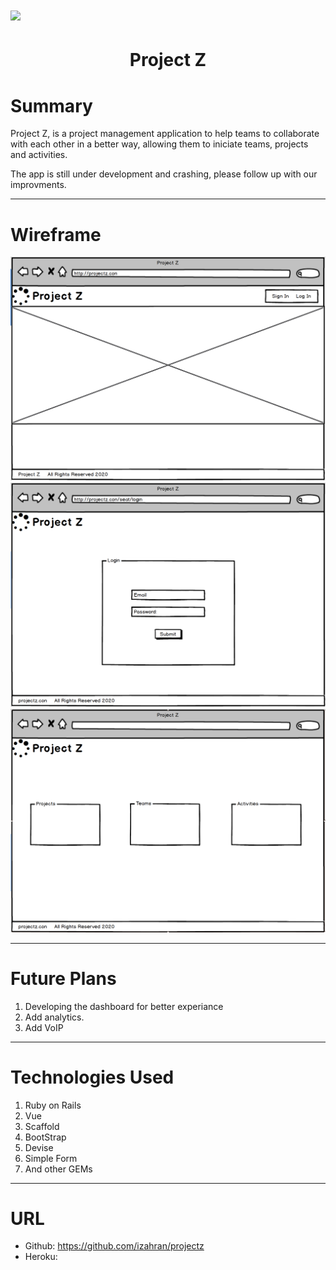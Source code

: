 # ![](https://ga-dash.s3.amazonaws.com/production/assets/logo-9f88ae6c9c3871690e33280fcf557f33.png)

<h1 align="center"> Project Z </h1>

# Summary

Project Z, is a project management application to help teams to collaborate with each other in a better way, allowing them to iniciate teams, projects and activities.

The app is still under development and crashing, please follow up with our improvments.

---

# Wireframe

![](/img/1.png)
![](/img/2.png)
![](/img/3.png)

---

# Future Plans

1. Developing the dashboard for better experiance
2. Add analytics. 
3. Add VoIP
 
---

# Technologies Used

1. Ruby on Rails
2. Vue
3. Scaffold
4. BootStrap
5. Devise
6. Simple Form
7. And other GEMs

---

# URL
 - Github: https://github.com/izahran/projectz 
 - Heroku: 
